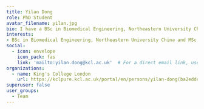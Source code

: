 ```yaml
---
title: Yilan Dong
role: PhD Student
avatar_filename: yilan.jpg
bio: I have a BSc in Biomedical Engineering, Northeastern University China and MSc in Healthcare Technologies from King's College London. My PhD focuses in the development of machine learning algorithms to uncover the early origins of neurodevelopmental disorders.
interests:
- BSc in Biomedical Engineering, Northeastern University China and MSc in Healthcare Technologies King's College London. Current project focuses is on using machine learning to uncover the early origins of neurodevelopmental disorders.
social:
  - icon: envelope
    icon_pack: fas
    link: 'mailto:yilan.dong@kcl.ac.uk'  # For a direct email link, use "mailto:test@example.org".
organizations:
  - name: King's College London
    url: https://kclpure.kcl.ac.uk/portal/en/persons/yilan-dong(ba2edde9-27ea-4377-be9c-72070b663e6f).html
superuser: false
user_groups:
  - Team
---
```


